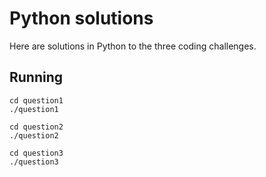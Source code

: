 # Python solutions

Here are solutions in Python to the three coding challenges.

## Running

    cd question1
    ./question1

    cd question2
    ./question2

    cd question3
    ./question3
